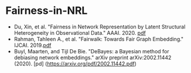 # Fairness-in-NRL

- Du, Xin, et al. "Fairness in Network Representation by Latent Structural Heterogeneity in Observational Data." AAAI. 2020. [pdf](http://wwwis.win.tue.nl/~wouter/Publ/C21-MLSD.pdf)
- Rahman, Tahleen A., et al. "Fairwalk: Towards Fair Graph Embedding." IJCAI. 2019.[pdf](https://www.ijcai.org/Proceedings/2019/0456.pdf)
- Buyl, Maarten, and Tijl De Bie. "DeBayes: a Bayesian method for debiasing network embeddings." arXiv preprint arXiv:2002.11442 (2020). [pd] (https://arxiv.org/pdf/2002.11442.pdf)
